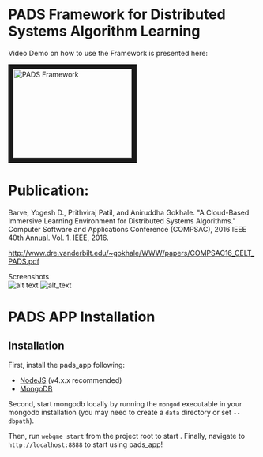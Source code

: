 # PADS Framework for Distributed Systems Algorithm Learning



Video Demo on how to use the Framework is presented here:

<a href="http://www.youtube.com/watch?feature=player_embedded&v=zg6hQLyXv1U
" target="_blank"><img src="http://img.youtube.com/vi/zg6hQLyXv1U/0.jpg" 
alt="PADS Framework" width="240" height="180" border="10" /></a>

# Publication:
Barve, Yogesh D., Prithviraj Patil, and Aniruddha Gokhale. "A Cloud-Based Immersive Learning Environment for Distributed Systems Algorithms." Computer Software and Applications Conference (COMPSAC), 2016 IEEE 40th Annual. Vol. 1. IEEE, 2016.

http://www.dre.vanderbilt.edu/~gokhale/WWW/papers/COMPSAC16_CELT_PADS.pdf

Screenshots  
![alt text](https://github.com/doc-vu/pads/blob/master/images/bittorrent_webgme.PNG)
![alt_text](https://github.com/doc-vu/pads/blob/master/images/zookeeper.PNG)

# PADS APP Installation
## Installation
First, install the pads_app following:
- [NodeJS](https://nodejs.org/en/) (v4.x.x recommended)
- [MongoDB](https://www.mongodb.com/)

Second, start mongodb locally by running the `mongod` executable in your mongodb installation (you may need to create a `data` directory or set `--dbpath`).

Then, run `webgme start` from the project root to start . Finally, navigate to `http://localhost:8888` to start using pads_app!
